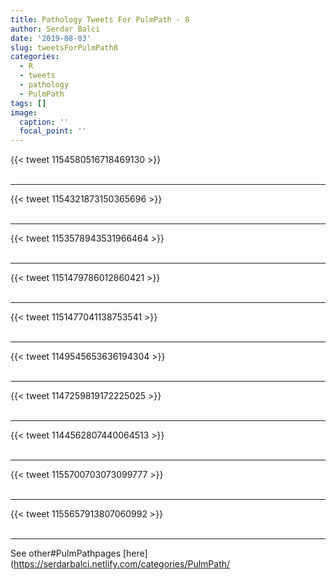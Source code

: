 ```yaml
---
title: Pathology Tweets For PulmPath - 8
author: Serdar Balci
date: '2019-08-03'
slug: tweetsForPulmPath8
categories:
  - R
  - tweets
  - pathology
  - PulmPath
tags: []
image:
  caption: ''
  focal_point: ''
---
```



{{< tweet 1154580516718469130 >}}
<br>
<br>
<hr>
{{< tweet 1154321873150365696 >}}
<br>
<br>
<hr>
{{< tweet 1153578943531966464 >}}
<br>
<br>
<hr>
{{< tweet 1151479786012860421 >}}
<br>
<br>
<hr>
{{< tweet 1151477041138753541 >}}
<br>
<br>
<hr>
{{< tweet 1149545653636194304 >}}
<br>
<br>
<hr>
{{< tweet 1147259819172225025 >}}
<br>
<br>
<hr>
{{< tweet 1144562807440064513 >}}
<br>
<br>
<hr>
{{< tweet 1155700703073099777 >}}
<br>
<br>
<hr>
{{< tweet 1155657913807060992 >}}
<br>
<br>
<hr>


See other#PulmPathpages [here](https://serdarbalci.netlify.com/categories/PulmPath/
